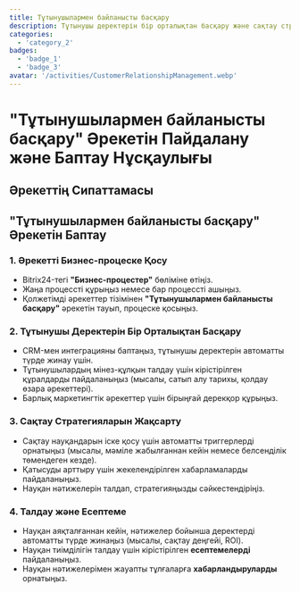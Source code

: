 ```yaml
---
title: Тұтынушылармен байланысты басқару
description: Тұтынушы деректерін бір орталықтан басқару және сақтау стратегияларын жақсарту.
categories: 
  - 'category_2'
badges: 
  - 'badge_1'
  - 'badge_3'
avatar: '/activities/CustomerRelationshipManagement.webp'
---
```


# "Тұтынушылармен байланысты басқару" Әрекетін Пайдалану және Баптау Нұсқаулығы

## Әрекеттің Сипаттамасы

## **"Тұтынушылармен байланысты басқару" Әрекетін Баптау**

### 1. Әрекетті Бизнес-процеске Қосу
- Bitrix24-тегі **"Бизнес-процестер"** бөліміне өтіңіз.
- Жаңа процессті құрыңыз немесе бар процессті ашыңыз.
- Қолжетімді әрекеттер тізімінен **"Тұтынушылармен байланысты басқару"** әрекетін тауып, процеске қосыңыз.

### 2. Тұтынушы Деректерін Бір Орталықтан Басқару
- CRM-мен интеграцияны баптаңыз, тұтынушы деректерін автоматты түрде жинау үшін.
- Тұтынушылардың мінез-құлқын талдау үшін кірістірілген құралдарды пайдаланыңыз (мысалы, сатып алу тарихы, қолдау өзара әрекеттері).
- Барлық маркетингтік әрекеттер үшін бірыңғай дерекқор құрыңыз.

### 3. Сақтау Стратегияларын Жақсарту
- Сақтау науқандарын іске қосу үшін автоматты триггерлерді орнатыңыз (мысалы, мәміле жабылғаннан кейін немесе белсенділік төмендеген кезде).
- Қатысуды арттыру үшін жекелендірілген хабарламаларды пайдаланыңыз.
- Науқан нәтижелерін талдап, стратегияңызды сәйкестендіріңіз.

### 4. Талдау және Есептеме
- Науқан аяқталғаннан кейін, нәтижелер бойынша деректерді автоматты түрде жинаңыз (мысалы, сақтау деңгейі, ROI).
- Науқан тиімділігін талдау үшін кірістірілген **есептемелерді** пайдаланыңыз.
- Науқан нәтижелерімен жауапты тұлғаларға **хабарландыруларды** орнатыңыз.